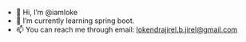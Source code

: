 - 👋 Hi, I’m @iamloke
- 🌱 I’m currently learning spring boot.
- 📫 You can reach me through email: lokendrajirel.b.jirel@gmail.com

<!---
iamloke/iamloke is a ✨ special ✨ repository because its `README.md` (this file) appears on your GitHub profile.
You can click the Preview link to take a look at your changes.
--->
